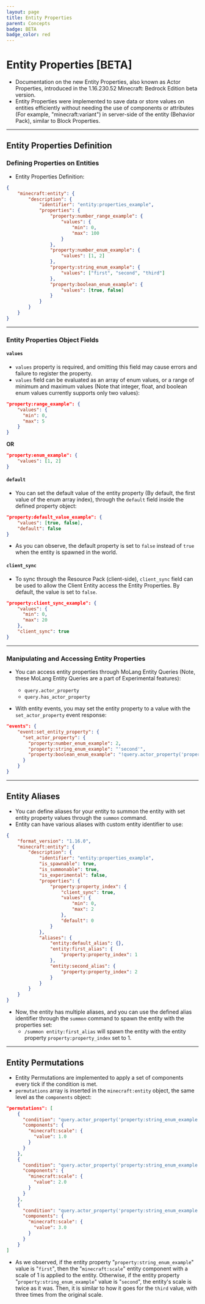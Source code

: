 ```yaml
---
layout: page
title: Entity Properties
parent: Concepts
badge: BETA
badge_color: red
---
```


# Entity Properties [BETA]

-   Documentation on the new Entity Properties, also known as Actor Properties, introduced in the 1.16.230.52 Minecraft: Bedrock Edition beta version.
-   Entity Properties were implemented to save data or store values on entities efficiently without needing the use of components or attributes (For example, "minecraft:variant") in server-side of the entity (Behavior Pack), similar to Block Properties.

---

## Entity Properties Definition

### Defining Properties on Entities

-   Entity Properties Definition:

```json
{
    "minecraft:entity": {
        "description": {
            "identifier": "entity:properties_example",
            "properties": {
                "property:number_range_example": {
                    "values": {
                        "min": 0,
                        "max": 100
                    }
                },
                "property:number_enum_example": {
                    "values": [1, 2]
                },
                "property:string_enum_example": {
                    "values": ["first", "second", "third"]
                },
                "property:boolean_enum_example": {
                    "values": [true, false]
                }
            }
        }
    }
}
```

---

### Entity Properties Object Fields

#### `values`

-   `values` property is required, and omitting this field may cause errors and failure to register the property.
-   `values` field can be evaluated as an array of enum values, or a range of minimum and maximum values (Note that integer, float, and boolean enum values currently supports only two values):

```json
"property:range_example": {
    "values": {
      "min": 0,
      "max": 5
    }
}
```

**OR**

```json
"property:enum_example": {
    "values": [1, 2]
}
```

#### `default`

-   You can set the default value of the entity property (By default, the first value of the enum array index), through the <code>default</code> field inside the defined property object:

```json
"property:default_value_example": {
    "values": [true, false],
    "default": false
}
```

-   As you can observe, the default property is set to `false` instead of `true` when the entity is spawned in the world.

#### `client_sync`

-   To sync through the Resource Pack (client-side), <code>client_sync</code> field can be used to allow the Client Entity access the Entity Properties. By default, the value is set to `false`.

```json
"property:client_sync_example": {
    "values": {
      "min": 0,
      "max": 20
    },
    "client_sync": true
}
```

---

### Manipulating and Accessing Entity Properties

-   You can access entity properties through MoLang Entity Queries (Note, these MoLang Entity Queries are a part of Experimental features):

    -   `query.actor_property`
    -   `query.has_actor_property`

-   With entity events, you may set the entity property to a value with the `set_actor_property` event response:

```json
"events": {
    "event:set_entity_property": {
      "set_actor_property": {
        "property:number_enum_example": 2,
        "property:string_enum_example": "'second'",
        "property:boolean_enum_example": "!query.actor_property('property:boolean_enum_example')"
      }
    }
}
```

---

## Entity Aliases

-   You can define aliases for your entity to summon the entity with set entity property values through the `summon` command.
-   Entity can have various aliases with custom entity identifier to use:

```json
{
    "format_version": "1.16.0",
    "minecraft:entity": {
        "description": {
            "identifier": "entity:properties_example",
            "is_spawnable": true,
            "is_summonable": true,
            "is_experimental": false,
            "properties": {
                "property:property_index": {
                    "client_sync": true,
                    "values": {
                        "min": 0,
                        "max": 2
                    },
                    "default": 0
                }
            },
            "aliases": {
                "entity:default_alias": {},
                "entity:first_alias": {
                    "property:property_index": 1
                },
                "entity:second_alias": {
                    "property:property_index": 2
                }
            }
        }
    }
}
```

-   Now, the entity has multiple aliases, and you can use the defined alias identifier through the `summon` command to spawn the entity with the properties set:
    -   `/summon entity:first_alias` will spawn the entity with the entity property `property:property_index` set to 1.

---

## Entity Permutations

-   Entity Permutations are implemented to apply a set of components every tick if the condition is met.
-   `permutations` array is inserted in the `minecraft:entity` object, the same level as the `components` object:

```json
"permutations": [
    {
      "condition": "query.actor_property('property:string_enum_example') == 'first'",
      "components": {
        "minecraft:scale": {
          "value": 1.0
        }
      }
    },
    {
      "condition": "query.actor_property('property:string_enum_example') == 'second'",
      "components": {
        "minecraft:scale": {
          "value": 2.0
        }
      }
    },
    {
      "condition": "query.actor_property('property:string_enum_example') == 'third'",
      "components": {
        "minecraft:scale": {
          "value": 3.0
        }
      }
    }
]
```

-   As we observed, if the entity property "`property:string_enum_example`" value is "`first`", then the "`minecraft:scale`" entity component with a scale of 1 is applied to the entity. Otherwise, if the entity property "`property:string_enum_example`" value is "`second`", the entity's scale is twice as it was. Then, it is similar to how it goes for the `third` value, with three times from the original scale.
